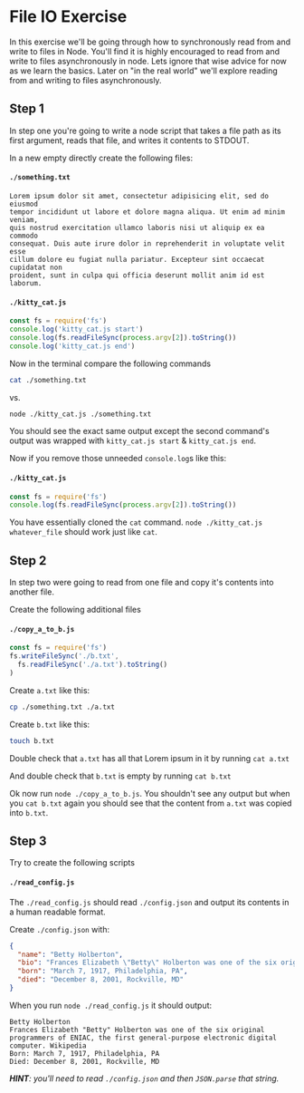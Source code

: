 # File IO Exercise

In this exercise we'll be going through how to synchronously read from and write
to files in Node. You'll find it is highly encouraged to read from and write
to files asynchronously in node. Lets ignore that wise advice for now as we
learn the basics. Later on "in the real world" we'll explore reading from and
writing to files asynchronously.

## Step 1

In step one you're going to write a node script that takes a file path as its
first argument, reads that file, and writes it contents to STDOUT.

In a new empty directly create the following files:

#### `./something.txt`

```
Lorem ipsum dolor sit amet, consectetur adipisicing elit, sed do eiusmod
tempor incididunt ut labore et dolore magna aliqua. Ut enim ad minim veniam,
quis nostrud exercitation ullamco laboris nisi ut aliquip ex ea commodo
consequat. Duis aute irure dolor in reprehenderit in voluptate velit esse
cillum dolore eu fugiat nulla pariatur. Excepteur sint occaecat cupidatat non
proident, sunt in culpa qui officia deserunt mollit anim id est laborum.
```

#### `./kitty_cat.js`

```js
const fs = require('fs')
console.log('kitty_cat.js start')
console.log(fs.readFileSync(process.argv[2]).toString())
console.log('kitty_cat.js end')
```

Now in the terminal compare the following commands

```sh
cat ./something.txt
```

vs.

```sh
node ./kitty_cat.js ./something.txt
```

You should see the exact same output except the second command's output was
wrapped with `kitty_cat.js start` & `kitty_cat.js end`.

Now if you remove those unneeded `console.log`s like this:

#### `./kitty_cat.js`

```js
const fs = require('fs')
console.log(fs.readFileSync(process.argv[2]).toString())
```

You have essentially cloned the `cat` command. `node ./kitty_cat.js whatever_file`
should work just like `cat`.

## Step 2

In step two were going to read from one file and copy it's contents into another
file.


Create the following additional files

#### `./copy_a_to_b.js`

```js
const fs = require('fs')
fs.writeFileSync('./b.txt',
  fs.readFileSync('./a.txt').toString()
)
```

Create `a.txt` like this:

```sh
cp ./something.txt ./a.txt
```

Create `b.txt` like this:

```sh
touch b.txt
```

Double check that `a.txt` has all that Lorem ipsum in it by running `cat a.txt`

And double check that `b.txt` is empty by running `cat b.txt`

Ok now run `node ./copy_a_to_b.js`. You shouldn't see any output but when you
`cat b.txt` again you should see that the content from `a.txt` was copied into
`b.txt`.


## Step 3

Try to create the following scripts


#### `./read_config.js`

The `./read_config.js` should read `./config.json` and output its contents in a
human readable format.

Create `./config.json` with:

```json
{
  "name": "Betty Holberton",
  "bio": "Frances Elizabeth \"Betty\" Holberton was one of the six original programmers of ENIAC, the first general-purpose electronic digital computer. Wikipedia",
  "born": "March 7, 1917, Philadelphia, PA",
  "died": "December 8, 2001, Rockville, MD"
}
```

When you run `node ./read_config.js` it should output:

```
Betty Holberton
Frances Elizabeth "Betty" Holberton was one of the six original programmers of ENIAC, the first general-purpose electronic digital computer. Wikipedia
Born: March 7, 1917, Philadelphia, PA
Died: December 8, 2001, Rockville, MD
```

___HINT__: you'll need to read `./config.json` and then `JSON.parse` that string._
